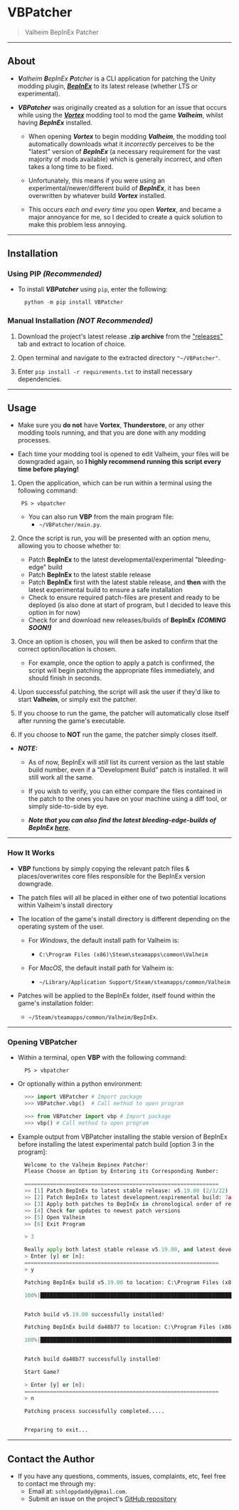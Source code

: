 # VBPatcher

> Valheim BepInEx Patcher

---

## About

- _**V**alheim **B**epInEx **P**atcher_ is a CLI application for patching the Unity modding plugin, [_**BepInEx**_](https://github.com/BepInEx/BepInEx) to its latest release (whether LTS or experimental).

- _**VBPatcher**_ was originally created as a solution for an issue that occurs while using the [**_Vortex_**](https://www.nexusmods.com/site/mods/1) modding tool to mod the game _**Valheim**_, whilst having _**BepInEx**_ installed.

  - When opening **_Vortex_** to begin modding **_Valheim_**, the modding tool automatically downloads what it _incorrectly_ perceives to be the "latest" version of _**BepInEx**_ (a necessary requirement for the vast majority of mods available) which is generally incorrect, and often takes a long time to be fixed.

  - Unfortunately, this means if you were using an experimental/newer/different build of _**BepInEx**_, it has been overwritten by whatever build _**Vortex**_ installed.

  - This occurs _each and every time_ you open _**Vortex**_, and became a major annoyance for me, so I decided to create a quick solution to make this problem less annoying.

---

## Installation

### Using PIP _(Recommended)_

- To install _**VBPatcher**_ using `pip`, enter the following:

  ```python
    python -m pip install VBPatcher
  ```

### Manual Installation _(**NOT** Recommended)_

1. Download the project's latest release **.zip archive** from the ["releases"](https://github.com/schlopp96/VBPatcher/releases) tab and extract to location of choice.

2. Open terminal and navigate to the extracted directory `"~/VBPatcher"`.

3. Enter `pip install -r requirements.txt` to install necessary dependencies.

---

## Usage

- Make sure you **do not** have **Vortex**, **Thunderstore**, or any other modding tools running, and that you are done with any modding processes.

- Each time your modding tool is opened to edit Valheim, your files will be downgraded again, so **I highly recommend running this script every time before playing!**

1. Open the application, which can be run within a terminal using the following command:

   ```psh
    PS > vbpatcher
   ```

   - You can also run **VBP** from the main program file:
     - `~/VBPatcher/main.py`.

2. Once the script is run, you will be presented with an option menu, allowing you to choose whether to:

   - Patch **BepInEx** to the latest developmental/experimental "bleeding-edge" build
   - Patch **BepInEx** to the latest stable release
   - Patch **BepInEx** first with the latest stable release, and **then** with the latest experimental build to ensure a safe installation
   - Check to ensure required patch-files are present and ready to be deployed (is also done at start of program, but I decided to leave this option in for now)
   - Check for and download new releases/builds of **BepInEx** _**(COMING SOON!)**_

3. Once an option is chosen, you will then be asked to confirm that the correct option/location is chosen.

   - For example, once the option to apply a patch is confirmed, the script will begin patching the appropriate files immediately, and should finish in seconds.

4. Upon successful patching, the script will ask the user if they'd like to start **Valheim**, or simply exit the patcher.

5. If you choose to run the game, the patcher will automatically close itself after running the game's executable.

6. If you choose to **NOT** run the game, the patcher simply closes itself.

- **_NOTE:_**

  - As of now, BepInEx will _still_ list its current version as the last stable build number, even if a "Development Build" patch is installed. It will still work all the same.

  - If you wish to verify, you can either compare the files contained in the patch to the ones you have on your machine using a diff tool, or simply side-to-side by eye.

  - **_Note that you can also find the latest bleeding-edge-builds of BepInEx [here](https://builds.bepis.io/projects/bepinex_be)._**

---

### How It Works

- **VBP** functions by simply copying the relevant patch files & places/overwrites core files responsible for the BepInEx version downgrade.

- The patch files will all be placed in either one of two potential locations within Valheim's install directory

- The location of the game's install directory is different depending on the operating system of the user.

  - For _Windows_, the default install path for Valheim is:

    - `C:\Program Files (x86)\Steam\steamapps\common\Valheim`

  - For _MacOS_, the default install path for Valheim is:
    - `~/Library/Application Support/Steam/steamapps/common/Valheim`

- Patches will be applied to the BepInEx folder, itself found within the game's installation folder:
  - `~/Steam/steamapps/common/Valheim/BepInEx`.

---

### Opening VBPatcher

- Within a terminal, open **VBP** with the following command:

  ```psh
    PS > vbpatcher
  ```

- Or optionally within a python environment:

  ```python
    >>> import VBPatcher # Import package
    >>> VBPatcher.vbp()  # Call method to open program
  ```

  ```python
    >>> from VBPatcher import vbp # Import package
    >>> vbp() # Call method to open program
  ```

- Example output from VBPatcher installing the stable version of BepInEx before installing the latest experimental patch build [option 3 in the program]:

  ```python
    Welcome to the Valheim Bepinex Patcher!
    Please Choose an Option by Entering its Corresponding Number:

    =============================================================
    >> [1] Patch BepInEx to latest stable release: v5.19.00 (2/3/22)
    >> [2] Patch BepInEx to latest development/expiremental build: 7a97bdd (5/7/22)
    >> [3] Apply both patches to BepInEx in chronological order of release (v5.19.00 then 7a97bdd)
    >> [4] Check for updates to newest patch versions
    >> [5] Open Valheim
    >> [6] Exit Program

    > 3

    Really apply both latest stable release v5.19.00, and latest development build da48b77?
    > Enter [y] or [n]:
    =============================================================
    > y

    Patching BepInEx build v5.19.00 to location: C:\Program Files (x86)\Steam\steamapps\common\Valheim...

    100%|███████████████████████████████████████████████████████████████████████████████████████████████████████████████████████████████████████████████████████████| 5/5 [00:00<00:00,  9.14it/s]


    Patch build v5.19.00 successfully installed!

    Patching BepInEx build da48b77 to location: C:\Program Files (x86)\Steam\steamapps\common\Valheim...

    100%|███████████████████████████████████████████████████████████████████████████████████████████████████████████████████████████████████████████████████████████| 5/5 [00:00<00:00,  9.19it/s]


    Patch build da48b77 successfully installed!

    Start Game?

    > Enter [y] or [n]:
    =============================================================
    > n

    Patching process successfully completed.....


    Preparing to exit...
  ```

---

## Contact the Author

- If you have any questions, comments, issues, complaints, etc, feel free to contact me through my:
  - Email at: `schloppdaddy@gmail.com`.
  - Submit an issue on the project's [GitHub repository](https://github.com/schlopp96/VBPatcher)
